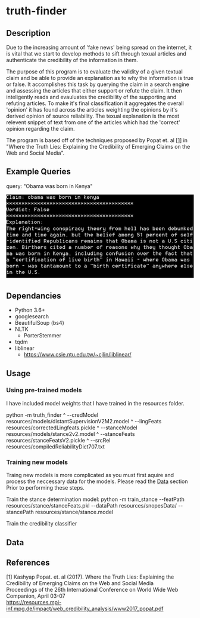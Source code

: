 # truth-finder

## Description
Due to the increasing amount of 'fake news' being spread on the internet, it is vital that we start to develop methods
to sift through texual articles and authenticate the credibility of the information in them.
 
The purpose of this program is to evaluate the validity of a given textual claim and be able to provide an explanation as to why the information is true or false.
It accomplishes this task by querying the claim in a search engine and assessing the articles that either support or refute the claim. It then inteligently reads and evauluates the credibility of the supporting and refuting articles. To make it's final classification it aggregates the overall 'opinion' it has found across the articles weighting the opinions by it's derived opinion of source reliability. The texual explanation is the most relevent snippet of text from one of the articles which had the 'correct' opinion regarding the claim. 


The program is based off of the techniques proposed by Popat et. al [[1](#References)] in "Where the Truth Lies: Explaining the Credibility of Emerging Claims on the Web and Social Media".

## Example Queries

query: "Obama was born in Kenya"

![query1](imgs/query1.png)

## Dependancies
- Python 3.6+
- googlesearch
- BeautifulSoup (bs4)
- NLTK
  - PorterStemmer
- tqdm
- liblinear
  - https://www.csie.ntu.edu.tw/~cjlin/liblinear/

## Usage

### Using pre-trained models

I have included model weights that I have trained in the resources folder.
 
python -m truth_finder ^
    --credModel resources/models/distantSupervisionV2M2.model ^
    --lingFeats resources/correctedLingfeats.pickle ^
    --stanceModel resources/models/stance2v2.model ^
    --stanceFeats resources/stanceFeatsV2.pickle ^
    --srcRel resources/compiledReliabilityDict707.txt


### Training new models

Traing new models is more complicated as you must first aquire and process
the neccessary data for the models. Please read the [Data](#Data) section Prior to performing these steps.

Train the  stance determination model:
python -m train_stance --featPath resources/stance/stanceFeats.pkl --dataPath resources/snopesData/ -- stancePath resources/stance/stance.model

Train the credibility classifier


## Data


## References
<a id="1">[1]</a> 
Kashyap Popat. et. al (2017).
Where the Truth Lies: Explaining the Credibility of Emerging Claims on the Web and Social Media<br>
Proceedings of the 26th International Conference on World Wide Web Companion, April 03-07 <br>
https://resources.mpi-inf.mpg.de/impact/web_credibility_analysis/www2017_popat.pdf

